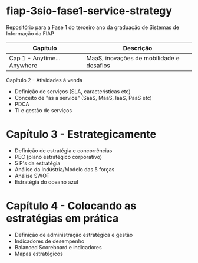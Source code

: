 # fiap-3sio-fase1-service-strategy
Repositório para a Fase 1 do terceiro ano da graduação de Sistemas de Informação da FIAP

| Capítulo | Descrição                                    |
|----------|----------------------------------------------|
| Cap 1 - Anytime... Anywhere       | MaaS, inovações de mobilidade e desafios                           |

 Capítulo 2 - Atividades à venda
- Definição de serviços (SLA, características etc)
- Conceito de "as a service" (SaaS, MaaS, IaaS, PaaS etc)
- PDCA
- TI e gestão de serviços


# Capítulo 3 - Estrategicamente
- Definição de estratégia e concorrências 
- PEC (plano estratégico corporativo)
- 5 P's da estratégia
- Análise da Indústria/Modelo das 5 forças
- Análise SWOT 
- Estratégia do oceano azul

# Capítulo  4 - Colocando as estratégias em prática
- Definição de administração estratégica e gestão
- Indicadores de desempenho
- Balanced Scoreboard e indicadores
- Mapas estratégicos